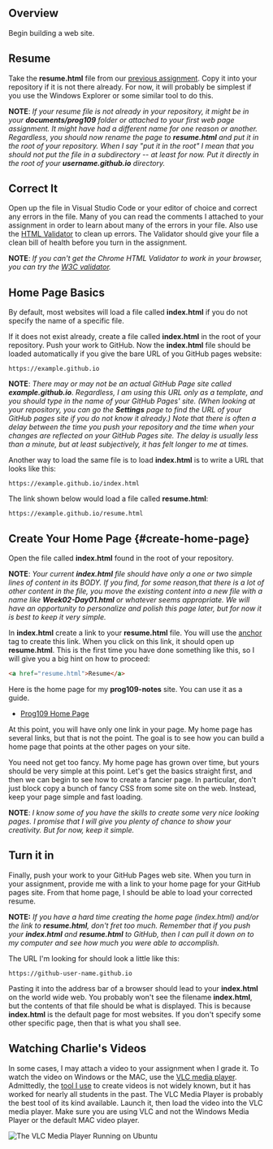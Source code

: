 ## Overview

Begin building a web site.

## Resume

Take the **resume.html** file from our [previous assignment][pr-resume]. Copy it into your repository if it is not there already. For now, it will probably be simplest if you use the Windows Explorer or some similar tool to do this.

**NOTE**: _If your resume file is not already in your repository, it might be in your **documents/prog109** folder or attached to your first web page assignment. It might have had a different name for one reason or another. Regardless, you should now rename the page to **resume.html** and put it in the root of your repository. When I say "put it in the root" I mean that you should not put the file in a subdirectory -- at least for now. Put it directly in the root of your **username.github.io** directory._

## Correct It

Open up the file in Visual Studio Code or your editor of choice and correct any errors in the file. Many of you can read the comments I attached to your assignment in order to learn about many of the errors in your file. Also use the [HTML Validator][hv] to clean up errors. The Validator should give your file a clean bill of health before you turn in the assignment.

**NOTE**: _If you can't get the Chrome HTML Validator to work in your browser, you can try the [W3C validator][w3cv]._

## Home Page Basics

By default, most websites will load a file called **index.html** if you do not specify the name of a specific file.

If it does not exist already, create a file called **index.html** in the root of your repository. Push your work to GitHub. Now the **index.html** file should be loaded automatically if you give the bare URL of you GitHub pages website:

```
https://example.github.io
```

**NOTE**: _There may or may not be an actual GitHub Page site called **example.github.io**. Regardless, I am using this URL only as a template, and you should type in the name of your GitHub Pages' site. (When looking at your repository, you can go the **Settings** page to find the URL of your GitHub pages site if you do not know it already.) Note that there is often a delay between the time you push your repository and the time when your changes are reflected on your GitHub Pages site. The delay is usually less than a minute, but at least subjectively, it has felt longer to me at times._

Another way to load the same file is to load **index.html** is to write a URL that looks like this:

```
https://example.github.io/index.html
```

The link shown below would load a file called **resume.html**:

```
https://example.github.io/resume.html
```

## Create Your Home Page {#create-home-page}

Open the file called **index.html** found in the root of your repository.

**NOTE**: _Your current **index.html** file should have only a one or two simple lines of content in its BODY. If you find, for some reason,that there is a lot of other content in the file, you move the existing content into a new file with a name like **Week02-Day01.html** or whatever seems appropriate. We will have an opportunity to personalize and polish this page later, but for now it is best to keep it very simple._

In **index.html** create a link to your **resume.html** file. You will use the [anchor][anchor] tag to create this link. When you click on this link, it should open up **resume.html**. This is the first time you have done something like this, so I will give you a big hint on how to proceed:

```HTML
<a href="resume.html">Resume</a>
```

Here is the home page for my **prog109-notes** site. You can use it as a guide.

- [Prog109 Home Page](https://www.elvenware.com/teach/prog109/)

At this point, you will have only one link in your page. My home page has several links, but that is not the point. The goal is to see how you can build a home page that points at the other pages on your site.

You need not get too fancy. My home page has grown over time, but yours should be very simple at this point. Let's get the basics straight first, and then we can begin to see how to create a fancier page. In particular, don't just block copy a bunch of fancy CSS from some site on the web. Instead, keep your page simple and fast loading.

**NOTE**: _I know some of you have the skills to create some very nice looking pages. I promise that I will give you plenty of chance to show your creativity. But for now, keep it simple._

## Turn it in

Finally, push your work to your GitHub Pages web site. When you turn in your assignment, provide me with a link to your home page for your GitHub pages site. From that home page, I should be able to load your corrected resume.

**NOTE:** _If you have a hard time creating the home page (index.html) and/or the link to **resume.html**, don't fret too much. Remember that if you push your **index.html** and **resume.html** to GitHub, then I can pull it down on to my computer and see how much you were able to accomplish._

The URL I'm looking for should look a little like this:

    https://github-user-name.github.io

Pasting it into the address bar of a browser should lead to your **index.html** on the world wide web. You probably won't see the filename **index.html**, but the contents of that file should be what is displayed. This is because **index.html** is the default page for most websites. If you don't specify some other specific page, then that is what you shall see.

## Watching Charlie's Videos

In some cases, I may attach a video to your assignment when I grade it. To watch the video on Windows or the MAC, use the [VLC media player][vlcm]. Admittedly, the [tool I use][kazam] to create videos is not widely known, but it has worked for nearly all students in the past. The VLC Media Player is probably the best tool of its kind available. Launch it, then load the video into the VLC media player. Make sure you are using VLC and not the Windows Media Player or the default MAC video player.

![The VLC Media Player Running on Ubuntu][vlcu]

<!--       -->
<!-- links -->
<!--       -->

[anchor]: https://developer.mozilla.org/en-US/docs/Web/HTML/Element/a
[pr-resume]: https://www.elvenware.com/teach/prog109/resume.html
[hv]: http://users.skynet.be/mgueury/mozilla/download_090.html
[w3cv]: https://validator.w3.org/
[vlcm]: https://www.videolan.org/vlc/index.html
[kazam]: https://itsfoss.com/best-linux-screen-recorders/
[vlcu]: https://s3.amazonaws.com/bucket01.elvenware.com/images/vlc-about.png
